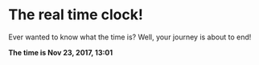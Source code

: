 # The real time clock!

Ever wanted to know what the time is? Well, your journey is about to end!

**The time is Nov 23, 2017, 13:01**
